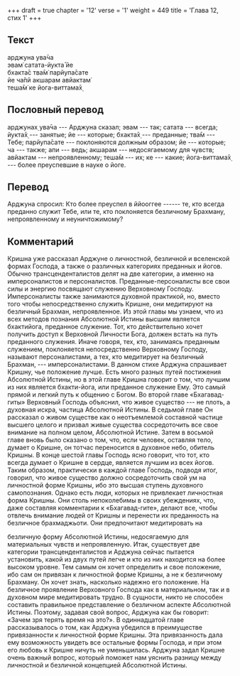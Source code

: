 +++
draft = true
chapter = '12'
verse = '1'
weight = 449
title = 'Глава 12, стих 1'
+++
## Текст

арджуна ува̄ча  
эвам̇ сатата-йукта̄ йе  
бхакта̄с тва̄м̇ парйупа̄сате  
йе ча̄пй акшарам авйактам̇  
теша̄м̇ ке йога-виттама̄х̣

## Пословный перевод

арджунах̣ ува̄ча --- Арджуна сказал; эвам --- так; сатата --- всегда;
йукта̄х̣ --- занятые; йе --- которые; бхакта̄х̣ --- преданные; тва̄м ---
Тебе; парйупа̄сате --- поклоняются должным образом; йе --- которые; ча
--- также; апи --- ведь; акшарам --- недосягаемому для чувств; авйактам
--- непроявленному; теша̄м --- их; ке --- какие; йога-виттама̄х̣ --- более
преуспевшие в науке о йоге.

## Перевод

Арджуна спросил: Кто более преуспел в ййооггее ------ те, кто всегда
преданно служит Тебе, или те, кто поклоняется безличному Брахману,
непроявленному и неуничтожимому?

## Комментарий

Кришна уже рассказал Арджуне о личностной, безличной и вселенской формах
Господа, а также о различных категориях преданных и йогов. Обычно
трансценденталистов делят на две категории, а именно на имперсоналистов
и персоналистов. Преданные-персоналисты все свои силы и энергию
посвящают служению Верховному Господу. Имперсоналисты также занимаются
духовной практикой, но, вместо того чтобы непосредственно служить
Кришне, они медитируют на безличный Брахман, непроявленное. Из этой
главы мы узнаем, что из всех методов познания Абсолютной Истины высшим
является бхактийога, преданное служение. Тот, кто действительно хочет
получить доступ к Верховной Личности Бога, должен встать на путь
преданного служения. Иначе говоря, тех, кто, занимаясь преданным
служением, поклоняется непосредственно Верховному Господу, называют
персоналистами, а тех, кто медитирует на безличный Брахман, ---
имперсоналистами. В данном стихе Арджуна спрашивает Кришну, чье
положение лучше. Есть много разных путей постижения Абсолютной Истины,
но в этой главе Кришна говорит о том, что лучшим из них является
бхакти-йога, или преданное служение Ему. Это самый прямой и легкий путь
к общению с Богом. Во второй главе «Бхагавад-гиты» Верховный Господь
объяснил, что живое существо --- не плоть, а духовная искра, частица
Абсолютной Истины. В седьмой главе Он рассказал о живом существе как о
неотъемлемой составной частице высшего целого и призвал живые существа
сосредоточить все свое внимание на полном целом, Абсолютной Истине.
Затем в восьмой главе вновь было сказано о том, что, если человек,
оставляя тело, думает о Кришне, он тотчас переносится в духовное небо,
обитель Кришны. В конце шестой главы Господь ясно говорит, что тот, кто
всегда думает о Кришне в сердце, является лучшим из всех йогов. Таким
образом, практически в каждой главе Господь, подводя итог, говорил, что
живое существо должно сосредоточить свой ум на личностной форме Кришны,
ибо это высшая ступень духовного самопознания. Однако есть люди, которых
не привлекает личностная форма Кришны. Они столь непоколебимы в своих
убеждениях, что, даже составляя комментарии к «Бхагавад-гите», делают
все, чтобы отвлечь внимание людей от Кришны и перенести их преданность
на безличное брахмаджьоти. Они предпочитают медитировать на

безличную форму Абсолютной Истины, недосягаемую для материальных чувств
и непроявленную. Итак, существует две категории трансценденталистов и
Арджуна сейчас пытается установить, какой из двух путей легче и кто из
них находится на более высоком уровне. Тем самым он хочет определить и
свое положение, ибо сам он привязан к личностной форме Кришны, а не к
безличному Брахману. Он хочет знать, насколько надежно его положение. На
безличное проявление Верховного Господа как в материальном, так и в
духовном мире медитировать трудно. В сущности, никто не способен
составить правильное представление о безличном аспекте Абсолютной
Истины. Поэтому, задавая свой вопрос, Арджуна как бы говорит: «Зачем зря
терять время на это?». В одиннадцатой главе рассказывалось о том, как
Арджуна убедился в преимуществе привязанности к личностной форме Кришны.
Эта привязанность дала ему возможность увидеть все остальные формы
Господа, и при этом его любовь к Кришне ничуть не уменьшилась. Арджуна
задал Кришне очень важный вопрос, который поможет нам уяснить разницу
между личностной и безличной концепцией Абсолютной Истины.
